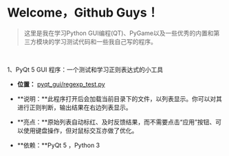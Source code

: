 # Welcome，Github Guys！

> 这里是我在学习Python GUI编程(QT)、PyGame以及一些优秀的内置和第三方模块的学习测试代码和一些我自己写的程序。

<br>

1、PyQt 5 GUI 程序：一个测试和学习正则表达式的小工具

- **位置：** [pyqt_gui/regexp_test.py](pyqt_gui/regexp_test.py)


 - **说明：**此程序打开后会加载当前目录下的文件，以列表显示。你可以对其进行正则判断，输出结果在右边列表显示。
- **亮点：**原始列表自动标红、及时反馈结果，而不需要点击“应用”按钮、可以使用键盘操作，但对鼠标交互亦做了优化。
- **依赖：**PyQt 5 ，Python 3